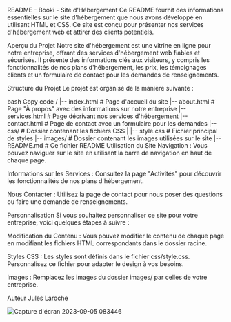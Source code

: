 README - Booki - Site d'Hébergement
Ce README fournit des informations essentielles sur le site d'hébergement que nous avons développé en utilisant HTML et CSS. Ce site est conçu pour présenter nos services d'hébergement web et attirer des clients potentiels.

Aperçu du Projet
Notre site d'hébergement est une vitrine en ligne pour notre entreprise, offrant des services d'hébergement web fiables et sécurisés. Il présente des informations clés aux visiteurs, y compris les fonctionnalités de nos plans d'hébergement, les prix, les témoignages clients et un formulaire de contact pour les demandes de renseignements.

Structure du Projet
Le projet est organisé de la manière suivante :

bash
Copy code
/
|-- index.html        # Page d'accueil du site
|-- about.html        # Page "À propos" avec des informations sur notre entreprise
|-- services.html     # Page décrivant nos services d'hébergement
|-- contact.html      # Page de contact avec un formulaire pour les demandes
|-- css/              # Dossier contenant les fichiers CSS
|   |-- style.css     # Fichier principal de styles
|-- images/           # Dossier contenant les images utilisées sur le site
|-- README.md         # Ce fichier README
Utilisation du Site
Navigation : Vous pouvez naviguer sur le site en utilisant la barre de navigation en haut de chaque page.

Informations sur les Services : Consultez la page "Activités" pour découvrir les fonctionnalités de nos plans d'hébergement.

Nous Contacter : Utilisez la page de contact pour nous poser des questions ou faire une demande de renseignements.

Personnalisation
Si vous souhaitez personnaliser ce site pour votre entreprise, voici quelques étapes à suivre :

Modification du Contenu : Vous pouvez modifier le contenu de chaque page en modifiant les fichiers HTML correspondants dans le dossier racine.

Styles CSS : Les styles sont définis dans le fichier css/style.css. Personnalisez ce fichier pour adapter le design à vos besoins.

Images : Remplacez les images du dossier images/ par celles de votre entreprise.

Auteur
Jules Laroche


![Capture d'écran 2023-09-05 083446](https://github.com/JulesLaroche/Mes-debuts-HTML-CSS/assets/124147377/1ab131b7-bfa8-46d2-8d44-31cc2a5ae0aa)
